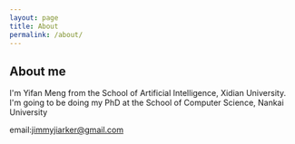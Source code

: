 ```yaml
---
layout: page
title: About
permalink: /about/
---
```


## About me

I'm Yifan Meng from the School of Artificial Intelligence, Xidian University. I'm going to be doing my PhD at the School of Computer Science, Nankai University

email:jimmyjiarker@gmail.com
